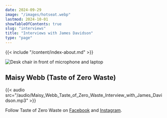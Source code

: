 ```yaml
---
date: 2024-09-29
image: "/images/hotseat.webp"
lastmod: 2024-10-01
showTableOfContents: true
slug: "interviews"
title: "Interviews with James Davidson"
type: "page"
---
```


{{< include "/content/index-about.md" >}}

![Desk chair in front of microphone and laptop](/images/hotseat.webp)

## Maisy Webb (Taste of Zero Waste)

{{< audio src="/audio/Maisy_Webb_Taste_of_Zero_Waste_Interview_with_James_Davidson.mp3" >}}

Follow Taste of Zero Waste on [Facebook](https://www.facebook.com/people/Taste-of-Zero-Waste/100090100032130/) and [Instagram](https://www.instagram.com/tasteofzerowasteuk/).
